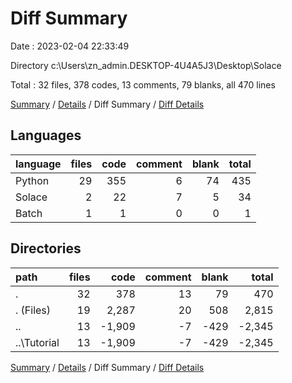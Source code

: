 # Diff Summary

Date : 2023-02-04 22:33:49

Directory c:\\Users\\zn_admin.DESKTOP-4U4A5J3\\Desktop\\Solace

Total : 32 files,  378 codes, 13 comments, 79 blanks, all 470 lines

[Summary](results.md) / [Details](details.md) / Diff Summary / [Diff Details](diff-details.md)

## Languages
| language | files | code | comment | blank | total |
| :--- | ---: | ---: | ---: | ---: | ---: |
| Python | 29 | 355 | 6 | 74 | 435 |
| Solace | 2 | 22 | 7 | 5 | 34 |
| Batch | 1 | 1 | 0 | 0 | 1 |

## Directories
| path | files | code | comment | blank | total |
| :--- | ---: | ---: | ---: | ---: | ---: |
| . | 32 | 378 | 13 | 79 | 470 |
| . (Files) | 19 | 2,287 | 20 | 508 | 2,815 |
| .. | 13 | -1,909 | -7 | -429 | -2,345 |
| ..\\Tutorial | 13 | -1,909 | -7 | -429 | -2,345 |

[Summary](results.md) / [Details](details.md) / Diff Summary / [Diff Details](diff-details.md)